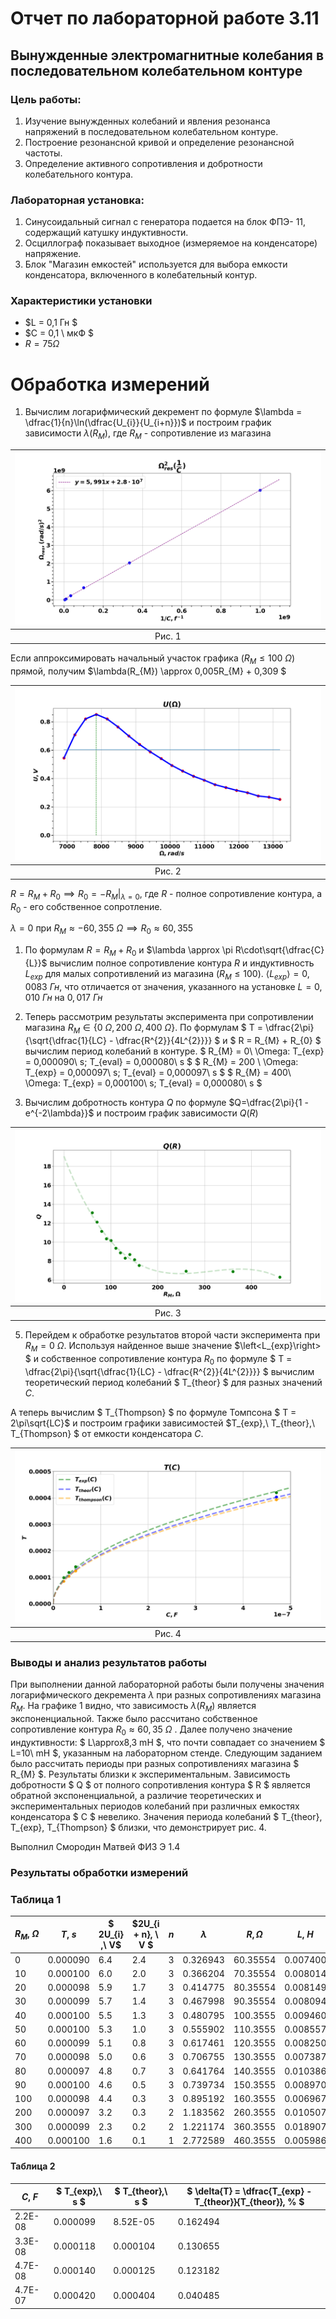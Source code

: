 # Отчет по лабораторной работе 3.11
## Вынужденные электромагнитные колебания в последовательном колебательном контуре

### Цель работы: 
1. Изучение вынужденных колебаний и явления резонанса напряжений в последовательном колебательном контуре.
2. Построение резонансной кривой и определение резонансной частоты.
3. Определение активного сопротивления и добротности колебательного контура.

### Лабораторная установка:
1. Синусоидальный сигнал с генератора подается на блок ФПЭ- 11, содержащий катушку индуктивности.
2. Осциллограф показывает выходное (измеряемое на конденсаторе) напряжение.
3. Блок "Магазин емкостей" используется для выбора емкости конденсатора, включенного в колебательный контур.

### Характеристики установки
  - $L = 0,1  Гн $
  - $C = 0,1 \ мкФ $
  - $R = 75 \Omega$

# Обработка измерений  
1. Вычислим логарифмический декремент по формуле $\lambda = \dfrac{1}{n}\ln(\dfrac{U_{i}}{U_{i+n}})$ и построим график зависимости $\lambda(R_{M})$, где $R_{M}$ - сопротивление из магазина


|![image](https://github.com/currantino/physics-3.11/blob/c75568ee47928673df22a39aca161f1f3cd75b60/plots/omega_res(1c).png)|
|:--:|
|Рис. 1|

Если аппроксимировать начальный участок графика ($R_{M} \leq 100\ \Omega$) прямой, получим $\lambda(R_{M}) \approx 0,005R_{M} + 0,309 $

|![image2](https://github.com/currantino/physics-3.11/blob/c75568ee47928673df22a39aca161f1f3cd75b60/plots/voltage(frequency).png)|
|:--:|
|Рис. 2|


  $R = R_{M} + R_{0} \implies R_{0} = -R_{M}|_{\lambda=0}$, где $R$ - полное сопротивление контура, а $R_{0}$ - его собственное сопротление.

  $\lambda = 0$ при $R_{M} \approx -60,355\ \Omega \implies R_{0} \approx 60,355$

1. По формулам $R = R_{M} + R_{0}$ и $\lambda \approx \pi R\cdot\sqrt{\dfrac{C}{L}}$ вычислим полное сопротивление контура $R$ и индуктивность $L_{exp}$ для малых сопротивлений из магазина ($R_{M} \leq 100$). $\left<L_{exp}\right> = 0,0083 \ Гн$, что отличается от значения, указанного на установке $L=0,010 \ Гн$ на $0,017 \ Гн$

2. Теперь рассмотрим результаты эксперимента при сопротивлении магазина $R_{M} \in \{0 \ \Omega, 200 \ \Omega, 400 \ \Omega\}$. По формулам $ T = \dfrac{2\pi}{\sqrt{\dfrac{1}{LC} - \dfrac{R^{2}}{4L^{2}}}} $ и $ R = R_{M} + R_{0} $ вычислим период колебаний в контуре.
   $ R_{M} = 0\ \Omega: T_{exp} = 0,000090\ s; T_{eval} = 0,000080\ s $
   $ R_{M} = 200 \ \Omega: T_{exp} = 0,000097\ s; T_{eval} = 0,000097\ s $
   $ R_{M} = 400\ \Omega: T_{exp} = 0,000100\ s; T_{eval} = 0,000080\ s $

3. Вычислим добротность контура $Q$ по формуле $Q=\dfrac{2\pi}{1 - e^{-2\lambda}}$ и построим график зависимости $Q(R)$

|![image3](https://raw.githubusercontent.com/currantino/physics-3-10/master/plots/Q(R).png)|
|:--:|
|Рис. 3|

 5. Перейдем к обработке результатов второй части эксперимента при $R_{M} = 0\ \Omega$.
Используя найденное выше значение $\left<L_{exp}\right> $ и собственное сопротивление контура $R_{0}$ по формуле $ T = \dfrac{2\pi}{\sqrt{\dfrac{1}{LC} - \dfrac{R^{2}}{4L^{2}}}} $ вычислим теоретический период колебаний $ T_{theor} $ для разных значений $C$.

А теперь вычислим $ T_{Thompson} $ по формуле Томпсона $ T = 2\pi\sqrt{LC}$ и построим графики зависимостей $T_{exp},\ T_{theor},\ T_{Thompson} $ от емкости конденсатора $C$.

|![image4](https://raw.githubusercontent.com/currantino/physics-3-10/master/plots/T(C).png)|
|:--:|
|Рис. 4|

### Выводы и анализ результатов работы

При выполнении данной лабораторной работы были получены значения логарифмического декремента $\lambda$ при разных сопротивлениях магазина $R_{M}$. На графике 1 видно, что зависимость $\lambda(R_{M})$ является экспоненциальной. Также было рассчитано собственное сопротивление контура $R_{0}\approx60,35\ \Omega$ . 
Далее получено значение индуктивности: $ L\approx8,3 mH $, что почти совпадает со значением $ L=10\ mH $, указанным на лабораторном стенде. Следующим заданием было рассчитать периоды при разных сопротивлениях магазина $ R_{M} $. Результаты близки к экспериментальным.
Зависимость добротности $ Q $ от полного сопротивления контура $ R $ является обратной экспоненциальной, а различие теоретических и экспериментальных периодов колебаний при различных емкостях конденсатора $ C $ невелико.
Значения периода колебаний $ T_{theor}, T_{exp}, T_{Thompson} $ близки, что демонстрирует рис. 4.

Выполнил Смородин Матвей ФИЗ Э 1.4








### Результаты обработки измерений

### Таблица 1
   
| $R_{M}, \ \Omega$ | $T, \ s$        | $ 2U_{i} ,\ V$  | $2U_{i + n}, \ V $| $n$ | $\lambda$ | $R, \Omega$        | $L,\ H$        | $T_{eval},\ s  $| $Q, \ J$       |
|-----|----------|-----|-----|---|-----------|----------|----------|-------------|----------|
| 0   | 0.000090 | 6.4 | 2.4 | 3 | 0.326943  | 60.35554 | 0.007400 | 8.03E-05    | 13.09054 |
| 10  | 0.000100 | 6.0 | 2.0 | 3 | 0.366204  | 70.35554 | 0.008014 | 8.36E-05    | 12.10050 |
| 20  | 0.000098 | 5.9 | 1.7 | 3 | 0.414775  | 80.35554 | 0.008149 | 8.43E-05    | 11.14526 |
| 30  | 0.000099 | 5.7 | 1.4 | 3 | 0.467998  | 90.35554 | 0.008094 | 8.41E-05    | 10.33750 |
| 40  | 0.000100 | 5.5 | 1.3 | 3 | 0.480795  | 100.3555 | 0.009460 | 9.09E-05    | 10.17166 |
| 50  | 0.000100 | 5.3 | 1.0 | 3 | 0.555902  | 110.3555 | 0.008557 | 8.65E-05    | 9.363421 |
| 60  | 0.000099 | 5.1 | 0.8 | 3 | 0.617461  | 120.3555 | 0.008250 | 8.51E-05    | 8.860254 |
| 70  | 0.000098 | 5.0 | 0.6 | 3 | 0.706755  | 130.3555 | 0.007387 | 8.06E-05    | 8.303273 |
| 80  | 0.000097 | 4.8 | 0.7 | 3 | 0.641764  | 140.3555 | 0.010386 | 9.55E-05    | 8.691137 |
| 90  | 0.000100 | 4.6 | 0.5 | 3 | 0.739734  | 150.3555 | 0.008970 | 8.89E-05    | 8.136297 |
| 100 | 0.000098 | 4.4 | 0.3 | 3 | 0.895192  | 160.3555 | 0.006967 | 7.86E-05    | 7.541897 |
| 200 | 0.000097 | 3.2 | 0.3 | 2 | 1.183562  | 260.3555 | 0.010507 | 9.73E-05    | 6.933170 |
| 300 | 0.000099 | 2.3 | 0.2 | 2 | 1.221174  | 360.3555 | 0.018907 | 0.000131    | 6.881584 |
| 400 | 0.000100 | 1.6 | 0.1 | 1 | 2.772589  | 460.3555 | 0.005986 | 8.04E-05    | 6.307825 |

#### Таблица 2
| $C,\ F$       |$ T_{exp},\ s $  |$ T_{theor},\ s $ | $ \delta{T} = \dfrac{T_{exp} - T_{theor}}{T_{theor}}, \%  $ |
|---------|----------|----------|----------|
| 2.2E-08 | 0.000099 | 8.52E-05 | 0.162494 |
| 3.3E-08 | 0.000118 | 0.000104 | 0.130655 |
| 4.7E-08 | 0.000140 | 0.000125 | 0.123182 |
| 4.7E-07 | 0.000420 | 0.000404 | 0.040485 |
